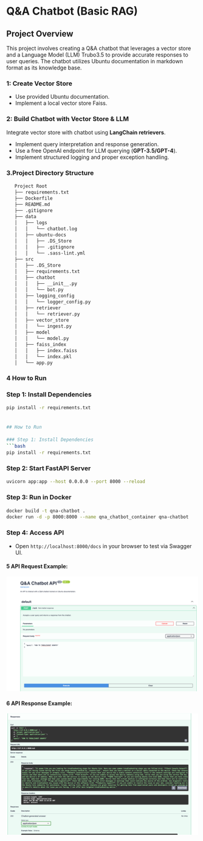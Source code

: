 # Q&A Chatbot (Basic RAG)

## Project Overview
This project involves creating a Q&A chatbot that leverages a vector store and a Language Model (LLM) Trubo3.5 to provide accurate responses to user queries. The chatbot utilizes Ubuntu documentation in markdown format as its knowledge base.

### 1: Create Vector Store
- Use provided Ubuntu documentation.
- Implement a local vector store Faiss.

### 2: Build Chatbot with Vector Store & LLM
 Integrate vector store with chatbot using **LangChain retrievers**.
- Implement query interpretation and response generation.
- Use a free OpenAI endpoint for LLM querying (**GPT-3.5/GPT-4**).
- Implement structured logging and proper exception handling.
  
### 3.Project Directory Structure


       Project Root
       ├── requirements.txt
       ├── Dockerfile
       ├── README.md
       ├── .gitignore
       ├── data
       │   ├── logs
       │   │   └── chatbot.log
       │   ├── ubuntu-docs
       │   │   ├── .DS_Store
       │   │   ├── .gitignore
       │   │   └── .sass-lint.yml
       ├── src
       │   ├── .DS_Store
       │   ├── requirements.txt
       │   ├── chatbot
       │   │   ├── __init__.py
       │   │   └── bot.py
       │   ├── logging_config
       │   │   └── logger_config.py
       │   ├── retriever
       │   │   └── retriever.py
       │   ├── vector_store
       │   │   └── ingest.py
       │   ├── model
       │   │   └── model.py
       │   ├── faiss_index
       │   │   ├── index.faiss
       │   │   └── index.pkl
       │   └── app.py



### 4 How to Run

### Step 1: Install Dependencies
```bash
pip install -r requirements.txt


## How to Run

### Step 1: Install Dependencies
```bash
pip install -r requirements.txt
```

### Step 2: Start FastAPI Server
```bash
uvicorn app:app --host 0.0.0.0 --port 8000 --reload
```

### Step 3: Run in Docker
```bash
docker build -t qna-chatbot .
docker run -d -p 8000:8000 --name qna_chatbot_container qna-chatbot
```

### Step 4: Access API
- Open `http://localhost:8000/docs` in your browser to test via Swagger UI.
#### 5 API Request Example:
<img src="data//assets/a.png" alt="API Input" width="640"/>

#### 6 API Response Example:
<img src="data/assets/b.png" alt="API Response" width="640"/>

